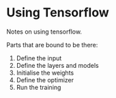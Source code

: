# Using Tensorflow

Notes on using tensorflow.

Parts that are bound to be there:

1. Define the input
1. Define the layers and models
1. Initialise the weights
1. Define the optimizer
1. Run the training


